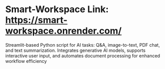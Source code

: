 # Smart-Workspace Link: https://smart-workspace.onrender.com/
Streamlit-based Python script for AI tasks: Q&amp;A, image-to-text, PDF chat, and text summarization. Integrates generative AI models, supports interactive user input, and automates document processing for enhanced workflow efficiency
